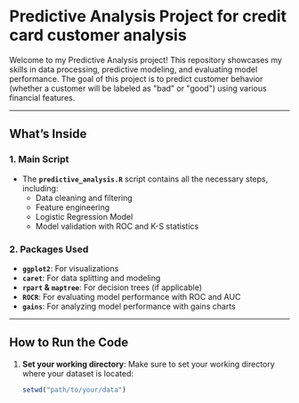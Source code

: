 # Predictive Analysis Project for credit card customer analysis

Welcome to my Predictive Analysis project! This repository showcases my skills in data processing, predictive modeling, and evaluating model performance. The goal of this project is to predict customer behavior (whether a customer will be labeled as "bad" or "good") using various financial features.

---

## What’s Inside

### 1. **Main Script**
   - The **`predictive_analysis.R`** script contains all the necessary steps, including:
     - Data cleaning and filtering
     - Feature engineering
     - Logistic Regression Model
     - Model validation with ROC and K-S statistics

### 2. **Packages Used**
   - **`ggplot2`**: For visualizations
   - **`caret`**: For data splitting and modeling
   - **`rpart` & `maptree`**: For decision trees (if applicable)
   - **`ROCR`**: For evaluating model performance with ROC and AUC
   - **`gains`**: For analyzing model performance with gains charts

---

## How to Run the Code

1. **Set your working directory**:
   Make sure to set your working directory where your dataset is located:

   ```r
   setwd("path/to/your/data")
